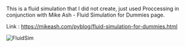 This is a fluid simulation that I did not create, just used Proccessing in conjunction with Mike Ash - Fluid Simulation for Dummies page.

Link : https://mikeash.com/pyblog/fluid-simulation-for-dummies.html

![FluidSim](https://user-images.githubusercontent.com/71339561/153769016-00725d67-4680-42ce-b40a-608568ac33df.gif)
